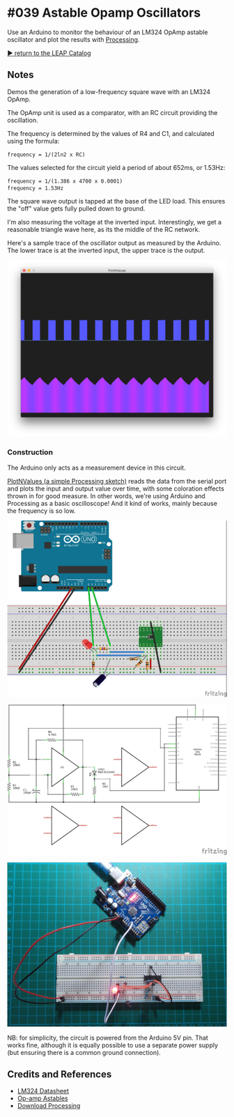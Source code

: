 # #039 Astable Opamp Oscillators

Use an Arduino to monitor the behaviour of an LM324 OpAmp astable oscillator and plot the results with [Processing](https://www.processing.org).


[:arrow_forward: return to the LEAP Catalog](https://leap.tardate.com)

## Notes

Demos the generation of a low-frequency square wave with an LM324 OpAmp.

The OpAmp unit is used as a comparator, with an RC circuit providing the oscillation.

The frequency is determined by the values of R4 and C1, and calculated using the formula:

    frequency = 1/(2ln2 x RC)

The values selected for the circuit yield a period of about 652ms, or 1.53Hz:

    frequency = 1/(1.386 x 4700 x 0.0001)
    frequency = 1.53Hz

The square wave output is tapped at the base of the LED load. This ensures the "off" value gets fully pulled down to ground.

I'm also measuring the voltage at the inverted input. Interestingly, we get a reasonable triangle wave here, as its the middle of the RC network.

Here's a sample trace of the oscillator output as measured by the Arduino.
The lower trace is at the inverted input, the upper trace is the output.

![processing trace](./assets/processing_trace.png?raw=true)

### Construction

The Arduino only acts as a measurement device in this circuit.

[PlotNValues (a simple Processing sketch)](../../processing/PlotNValues) reads the data from the serial port and plots the input and output value over time, with some coloration effects thrown in for good measure. In other words, we're using Arduino and Processing as a basic oscilloscope! And it kind of works, mainly because the frequency is so low.

![The Breadboard](./assets/AstableOpamp_bb.jpg?raw=true)

![The Schematic](./assets/AstableOpamp_schematic.jpg?raw=true)

![The Build](./assets/AstableOpamp_build.jpg?raw=true)

NB: for simplicity, the circuit is powered from the Arduino 5V pin.
That works fine, although it is equally possible to use a separate power supply (but ensuring there is a common ground connection).

## Credits and References
* [LM324 Datasheet](http://www.futurlec.com/Linear/LM324N.shtml)
* [Op-amp Astables](http://www.learnabout-electronics.org/Oscillators/osc42.php)
* [Download Processing](https://www.processing.org/download/)
